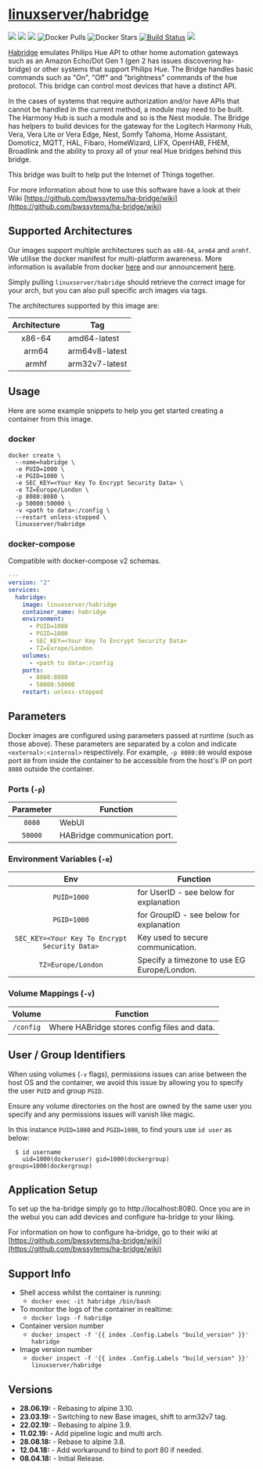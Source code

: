 # [linuxserver/habridge](https://github.com/linuxserver/docker-habridge)

[![](https://img.shields.io/discord/354974912613449730.svg?logo=discord&label=LSIO%20Discord&style=flat-square)](https://discord.gg/YWrKVTn)
[![](https://images.microbadger.com/badges/version/linuxserver/habridge.svg)](https://microbadger.com/images/linuxserver/habridge "Get your own version badge on microbadger.com")
[![](https://images.microbadger.com/badges/image/linuxserver/habridge.svg)](https://microbadger.com/images/linuxserver/habridge "Get your own version badge on microbadger.com")
![Docker Pulls](https://img.shields.io/docker/pulls/linuxserver/habridge.svg)
![Docker Stars](https://img.shields.io/docker/stars/linuxserver/habridge.svg)
[![Build Status](https://ci.linuxserver.io/buildStatus/icon?job=Docker-Pipeline-Builders/docker-habridge/master)](https://ci.linuxserver.io/job/Docker-Pipeline-Builders/job/docker-habridge/job/master/)
[![](https://lsio-ci.ams3.digitaloceanspaces.com/linuxserver/habridge/latest/badge.svg)](https://lsio-ci.ams3.digitaloceanspaces.com/linuxserver/habridge/latest/index.html)

[Habridge](http://bwssystems.com/#/habridge) emulates Philips Hue API to other home automation gateways such as an Amazon Echo/Dot Gen 1 (gen 2 has issues discovering ha-bridge) or other systems that support Philips Hue. The Bridge handles basic commands such as "On", "Off" and "brightness" commands of the hue protocol. This bridge can control most devices that have a distinct API.

In the cases of systems that require authorization and/or have APIs that cannot be handled in the current method, a module may need to be built. The Harmony Hub is such a module and so is the Nest module. The Bridge has helpers to build devices for the gateway for the Logitech Harmony Hub, Vera, Vera Lite or Vera Edge, Nest, Somfy Tahoma, Home Assistant, Domoticz, MQTT, HAL, Fibaro, HomeWizard, LIFX, OpenHAB, FHEM, Broadlink and the ability to proxy all of your real Hue bridges behind this bridge.

This bridge was built to help put the Internet of Things together.

For more information about how to use this software have a look at their Wiki [https://github.com/bwssytems/ha-bridge/wiki](https://github.com/bwssytems/ha-bridge/wiki)


## Supported Architectures

Our images support multiple architectures such as `x86-64`, `arm64` and `armhf`. We utilise the docker manifest for multi-platform awareness. More information is available from docker [here](https://github.com/docker/distribution/blob/master/docs/spec/manifest-v2-2.md#manifest-list) and our announcement [here](https://blog.linuxserver.io/2019/02/21/the-lsio-pipeline-project/). 

Simply pulling `linuxserver/habridge` should retrieve the correct image for your arch, but you can also pull specific arch images via tags.

The architectures supported by this image are:

| Architecture | Tag |
| :----: | --- |
| x86-64 | amd64-latest |
| arm64 | arm64v8-latest |
| armhf | arm32v7-latest |


## Usage

Here are some example snippets to help you get started creating a container from this image.

### docker

```
docker create \
  --name=habridge \
  -e PUID=1000 \
  -e PGID=1000 \
  -e SEC_KEY=<Your Key To Encrypt Security Data> \
  -e TZ=Europe/London \
  -p 8080:8080 \
  -p 50000:50000 \
  -v <path to data>:/config \
  --restart unless-stopped \
  linuxserver/habridge
```


### docker-compose

Compatible with docker-compose v2 schemas.

```yaml
---
version: "2"
services:
  habridge:
    image: linuxserver/habridge
    container_name: habridge
    environment:
      - PUID=1000
      - PGID=1000
      - SEC_KEY=<Your Key To Encrypt Security Data>
      - TZ=Europe/London
    volumes:
      - <path to data>:/config
    ports:
      - 8080:8080
      - 50000:50000
    restart: unless-stopped
```

## Parameters

Docker images are configured using parameters passed at runtime (such as those above). These parameters are separated by a colon and indicate `<external>:<internal>` respectively. For example, `-p 8080:80` would expose port `80` from inside the container to be accessible from the host's IP on port `8080` outside the container.

### Ports (`-p`)

| Parameter | Function |
| :----: | --- |
| `8080` | WebUI |
| `50000` | HABridge communication port. |


### Environment Variables (`-e`)

| Env | Function |
| :----: | --- |
| `PUID=1000` | for UserID - see below for explanation |
| `PGID=1000` | for GroupID - see below for explanation |
| `SEC_KEY=<Your Key To Encrypt Security Data>` | Key used to secure communication. |
| `TZ=Europe/London` | Specify a timezone to use EG Europe/London. |

### Volume Mappings (`-v`)

| Volume | Function |
| :----: | --- |
| `/config` | Where HABridge stores config files and data. |



## User / Group Identifiers

When using volumes (`-v` flags), permissions issues can arise between the host OS and the container, we avoid this issue by allowing you to specify the user `PUID` and group `PGID`.

Ensure any volume directories on the host are owned by the same user you specify and any permissions issues will vanish like magic.

In this instance `PUID=1000` and `PGID=1000`, to find yours use `id user` as below:

```
  $ id username
    uid=1000(dockeruser) gid=1000(dockergroup) groups=1000(dockergroup)
```

## Application Setup

To set up the ha-bridge simply go to http://localhost:8080. Once you are in the webui you can add devices and configure ha-bridge to your liking.

For information on how to configure ha-bridge, go to their wiki at [https://github.com/bwssytems/ha-bridge/wiki](https://github.com/bwssytems/ha-bridge/wiki)



## Support Info

* Shell access whilst the container is running: 
  * `docker exec -it habridge /bin/bash`
* To monitor the logs of the container in realtime: 
  * `docker logs -f habridge`
* Container version number 
  * `docker inspect -f '{{ index .Config.Labels "build_version" }}' habridge`
* Image version number
  * `docker inspect -f '{{ index .Config.Labels "build_version" }}' linuxserver/habridge`

## Versions

* **28.06.19:** - Rebasing to alpine 3.10.
* **23.03.19:** - Switching to new Base images, shift to arm32v7 tag.
* **22.02.19:** - Rebasing to alpine 3.9.
* **11.02.19:** - Add pipeline logic and multi arch.
* **28.08.18:** - Rebase to alpine 3.8.
* **12.04.18:** - Add workaround to bind to port 80 if needed.
* **08.04.18:** - Initial Release.
